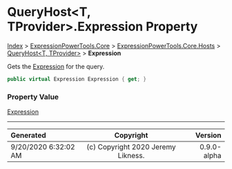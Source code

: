 ﻿# QueryHost&lt;T, TProvider>.Expression Property

[Index](../index.md) > [ExpressionPowerTools.Core](ExpressionPowerTools.Core.a.md) > [ExpressionPowerTools.Core.Hosts](ExpressionPowerTools.Core.Hosts.n.md) > [QueryHost<T, TProvider>](ExpressionPowerTools.Core.Hosts.QueryHost`2.cs.md) > **Expression**

Gets the [Expression](ExpressionPowerTools.Core.Hosts.QueryHost`2.Expression.prop.md) for the query.

```csharp
public virtual Expression Expression { get; }
```

### Property Value

 [Expression](https://docs.microsoft.com/dotnet/api/system.linq.expressions.expression) 


---

| Generated | Copyright | Version |
| :-- | :-: | --: |
| 9/20/2020 6:32:02 AM | (c) Copyright 2020 Jeremy Likness. | 0.9.0-alpha |

